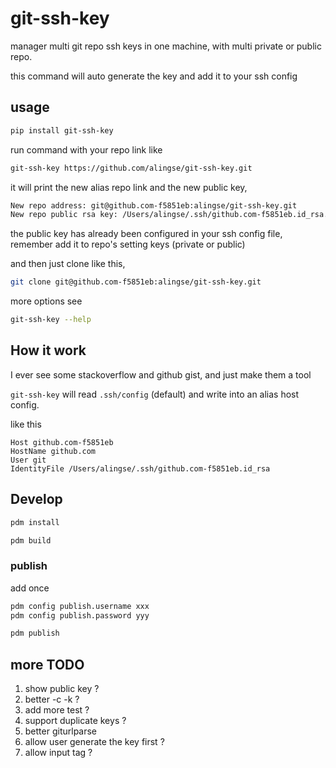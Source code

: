 # git-ssh-key

manager multi git repo ssh keys in one machine, with multi private or public repo.

this command will auto generate the key and add it to your ssh config

## usage

```bash
pip install git-ssh-key
```

run command with your repo link like

```bash
git-ssh-key https://github.com/alingse/git-ssh-key.git
```

it will print the new alias repo link and the new public key,
```bash
New repo address: git@github.com-f5851eb:alingse/git-ssh-key.git
New repo public rsa key: /Users/alingse/.ssh/github.com-f5851eb.id_rsa.pub
```

the public key has already been configured in your ssh config file, remember add it to repo's setting keys (private or public)

and then just clone like this,

```bash
git clone git@github.com-f5851eb:alingse/git-ssh-key.git
```

more options see

```bash
git-ssh-key --help
```

## How it work

I ever see some stackoverflow and github gist, and just make them a tool

`git-ssh-key` will read `.ssh/config` (default) and write into an alias host config.

like this

```
Host github.com-f5851eb
HostName github.com
User git
IdentityFile /Users/alingse/.ssh/github.com-f5851eb.id_rsa
```


## Develop

```bash
pdm install

pdm build
```

### publish

add once

```bash
pdm config publish.username xxx
pdm config publish.password yyy
```

```bash
pdm publish
```

## more TODO

1. show public key ?
2. better -c -k ?
5. add more test ?
6. support duplicate keys ?
7. better giturlparse
8. allow user generate the key first ?
9. allow input tag ?
